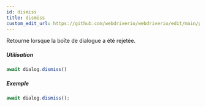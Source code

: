 ```yaml
---
id: dismiss
title: dismiss
custom_edit_url: https://github.com/webdriverio/webdriverio/edit/main/packages/webdriverio/src/commands/dialog/dismiss.ts
---
```


Retourne lorsque la boîte de dialogue a été rejetée.

##### Utilisation

```js
await dialog.dismiss()
```

##### Exemple

```js title="dialogDismiss.js"
await dialog.dismiss();
```